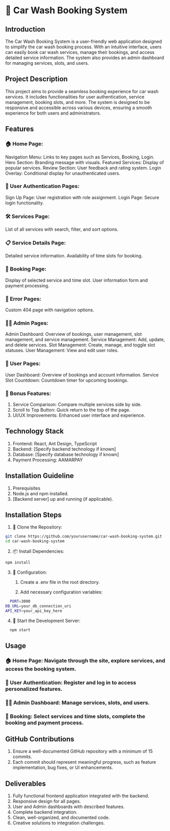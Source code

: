 # 🚗 Car Wash Booking System
## Introduction
The Car Wash Booking System is a user-friendly web application designed to simplify the car wash booking process. With an intuitive interface, users can easily book car wash services, manage their bookings, and access detailed service information. The system also provides an admin dashboard for managing services, slots, and users.

## Project Description
This project aims to provide a seamless booking experience for car wash services. It includes functionalities for user authentication, service management, booking slots, and more. The system is designed to be responsive and accessible across various devices, ensuring a smooth experience for both users and administrators.

## Features

### 🏠 Home Page:

Navigation Menu: Links to key pages such as Services, Booking, Login.
Hero Section: Branding message with visuals.
Featured Services: Display of popular services.
Review Section: User feedback and rating system.
Login Overlay: Conditional display for unauthenticated users.

### 🔐 User Authentication Pages:

Sign Up Page: User registration with role assignment.
Login Page: Secure login functionality.

### 🛠️ Services Page:

List of all services with search, filter, and sort options.

### 📋 Service Details Page:

Detailed service information.
Availability of time slots for booking.

### 📅 Booking Page:

Display of selected service and time slot.
User information form and payment processing.

### 🚫 Error Pages:

Custom 404 page with navigation options.

### 👨‍💼 Admin Pages:

Admin Dashboard: Overview of bookings, user management, slot management, and service management.
Service Management: Add, update, and delete services.
Slot Management: Create, manage, and toggle slot statuses.
User Management: View and edit user roles.

### 👤 User Pages:

User Dashboard: Overview of bookings and account information.
Service Slot Countdown: Countdown timer for upcoming bookings.

### 🎁 Bonus Features:

1. Service Comparison: Compare multiple services side by side.
2. Scroll to Top Button: Quick return to the top of the page.
4. UI/UX Improvements: Enhanced user interface and experience.

## Technology Stack

1. Frontend: React, Ant Design, TypeScript
2. Backend: [Specify backend technology if known]
3. Database: [Specify database technology if known]
4. Payment Processing: AAMARPAY

## Installation Guideline

1. Prerequisites
2. Node.js and npm installed.
3. [Backend server] up and running (if applicable).

## Installation Steps

1. 🔄 Clone the Repository:

```bash
git clone https://github.com/yourusername/car-wash-booking-system.git
cd car-wash-booking-system
```

2. 📦 Install Dependencies:

```bash
npm install
```

3. 🔧 Configuration:

   1. Create a .env file in the root directory.

   2. Add necessary configuration variables:
  
```bash
  PORT=3000
DB_URL=your_db_connection_uri
API_KEY=your_api_key_here
```

4. 🚀 Start the Development Server:

```bash   
  npm start
```
## Usage

### 🏠 Home Page: Navigate through the site, explore services, and access the booking system.

### 🔐 User Authentication: Register and log in to access personalized features.

### 👨‍💼 Admin Dashboard: Manage services, slots, and users.

### 📅 Booking: Select services and time slots, complete the booking and payment process.

## GitHub Contributions

1. Ensure a well-documented GitHub repository with a minimum of 15 commits.
2. Each commit should represent meaningful progress, such as feature implementation, bug fixes, or UI enhancements.
 
 ## Deliverables
1. Fully functional frontend application integrated with the backend.
2. Responsive design for all pages.
3. User and Admin dashboards with described features.
4. Complete backend integration.
5. Clean, well-organized, and documented code.
6. Creative solutions to integration challenges.
